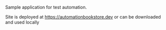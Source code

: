 Sample application for test automation.

Site is deployed at https://automationbookstore.dev or can be downloaded and used locally
